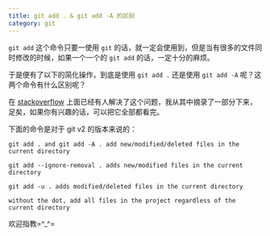 ```yaml
---
title: git add . & git add -A 的区别
category: git
---
```


`git add` 这个命令只要一使用 `git` 的话，就一定会使用到，但是当有很多的文件同时修改的时候，如果一个一个的 `git add` 的话，一定十分的麻烦。

于是便有了以下的简化操作，到底是使用 `git add .` 还是使用 `git add -A` 呢？这两个命令有什么区别呢？

在 [stackoverflow](http://stackoverflow.com/questions/572549/difference-between-git-add-a-and-git-add) 上面已经有人解决了这个问题，我从其中摘录了一部分下来，足矣，如果你有兴趣的话，可以把它全部都看完。

下面的命令是对于 git v2 的版本来说的：

    git add . and git add -A . add new/modified/deleted files in the current directory
    
    git add --ignore-removal . adds new/modified files in the current directory
    
    git add -u . adds modified/deleted files in the current directory
    
    without the dot, add all files in the project regardless of the current directory

欢迎指教=^_^=

